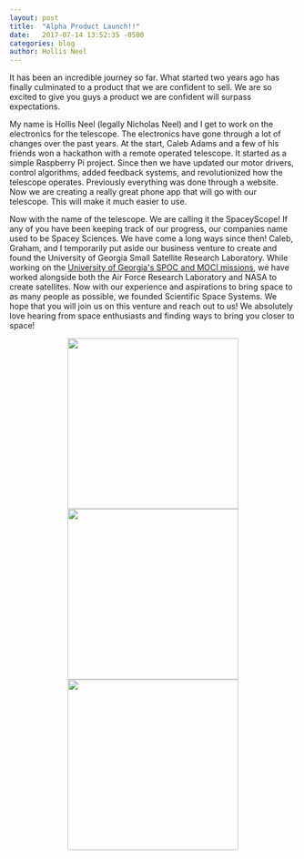 ```yaml
---
layout: post
title:  "Alpha Product Launch!!"
date:   2017-07-14 13:52:35 -0500
categories: blog
author: Hollis Neel
---
```


It has been an incredible journey so far. What started two years  ago has finally culminated to a product that we are confident to sell. We are so excited to give you guys a product we are confident will surpass expectations.

My name is Hollis Neel (legally Nicholas Neel) and I get to work on the electronics for the telescope. The electronics have gone through a lot of changes over the past years. At the start, Caleb Adams and a few of his friends won a hackathon with a remote operated telescope. It started as a simple Raspberry Pi project. Since then we have updated our motor drivers, control algorithms, added feedback systems, and revolutionized how the telescope operates. Previously everything was done through a website. Now we are creating a really great phone app that will go with our telescope. This will make it much easier to use.

Now with the name of the telescope. We are calling it the SpaceyScope! If any of you have been keeping track of our progress, our companies name used to be Spacey Sciences. We have come a long ways since then! Caleb, Graham, and I temporarily put aside our business venture to create and found the University of Georgia Small Satellite Research Laboratory. While working on the [University of Georgia's SPOC and MOCI missions](http://www.smallsat.uga.edu/), we have worked alongside both the Air Force Research Laboratory and NASA to create satellites. Now with our experience and aspirations to bring space to as many people as possible, we founded Scientific Space Systems. We hope that you will join us on this venture and reach out to us! We absolutely love hearing from space enthusiasts and finding ways to bring you closer to space!
<p align="center">
<img src="{{ base }}/assets/css/images/2015.jpg" width="300" />    
<img src="{{ base }}/assets/css/images/2016.png" width="300"/>     
<img src="{{ base }}/assets/css/images/Promo1.png" width="300" />
</p>

<!-- ---
layout: post
title:  "Welcome to Jekyll!"
date:   2017-02-12 13:52:35 -0500
categories: jekyll update
---
You’ll find this post in your `_posts` directory. Go ahead and edit it and re-build the site to see your changes. You can rebuild the site in many different ways, but the most common way is to run `jekyll serve`, which launches a web server and auto-regenerates your site when a file is updated.

To add new posts, simply add a file in the `_posts` directory that follows the convention `YYYY-MM-DD-name-of-post.ext` and includes the necessary front matter. Take a look at the source for this post to get an idea about how it works.

Jekyll also offers powerful support for code snippets:

{% highlight ruby %}
def print_hi(name)
  puts "Hi, #{name}"
end
print_hi('Tom')
#=> prints 'Hi, Tom' to STDOUT.
{% endhighlight %}

Check out the [Jekyll docs][jekyll-docs] for more info on how to get the most out of Jekyll. File all bugs/feature requests at [Jekyll’s GitHub repo][jekyll-gh]. If you have questions, you can ask them on [Jekyll Talk][jekyll-talk].

[jekyll-docs]: http://jekyllrb.com/docs/home
[jekyll-gh]:   https://github.com/jekyll/jekyll
[jekyll-talk]: https://talk.jekyllrb.com/ -->
